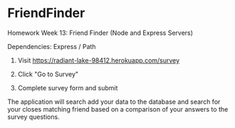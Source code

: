 # FriendFinder
Homework Week 13: Friend Finder (Node and Express Servers)

Dependencies: Express / Path

1. Visit https://radiant-lake-98412.herokuapp.com/survey

2. Click "Go to Survey"

5. Complete survey form and submit

The application will search add your data to the database and search for your closes matching friend based on a comparison of your answers to the survey questions.

